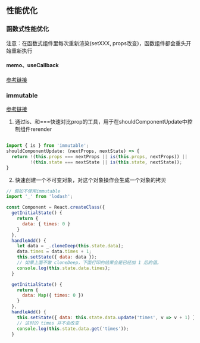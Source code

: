 ## 性能优化

### 函数式性能优化
注意：在函数式组件里每次重新渲染(setXXX, props改变)，函数组件都会重头开始重新执行

#### memo、useCallback
[参考链接](https://www.cnblogs.com/taoweng/p/11897040.html)

### immutable
[参考链接](https://blog.csdn.net/javascript_panjialin/article/details/53841688)
1. 通过is、和===快速对比prop的工具，用于在shouldComponentUpdate中控制组件rerender
```js

import { is } from 'immutable';
shouldComponentUpdate: (nextProps, nextState) => {
  return !(this.props === nextProps || is(this.props, nextProps)) ||
         !(this.state === nextState || is(this.state, nextState));
}
```
2. 快速创建一个不可变对象，对这个对象操作会生成一个对象的拷贝
```js
// 假如不使用immutable
import '_' from 'lodash';

const Component = React.createClass({
  getInitialState() {
    return {
      data: { times: 0 }
    }
  },
  handleAdd() {
    let data = _.cloneDeep(this.state.data);
    data.times = data.times + 1;
    this.setState({ data: data });
    // 如果上面不做 cloneDeep，下面打印的结果会是已经加 1 后的值。
    console.log(this.state.data.times);
  }

```

```js
  getInitialState() {
    return {
      data: Map({ times: 0 })
    }
  },
  handleAdd() {
    this.setState({ data: this.state.data.update('times', v => v + 1) });
    // 这时的 times 并不会改变
    console.log(this.state.data.get('times'));
  }
```